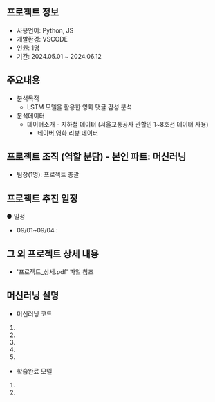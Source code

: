 ## 프로젝트 정보

- 사용언어: Python, JS
- 개발환경: VSCODE
- 인원: 1명
- 기간: 2024.05.01 ~ 2024.06.12

## 주요내용
  - 분석목적
      - LSTM 모델을 활용한 영화 댓글 감성 분석
  - 분석데이터        
      -  데이터소개
        - 지하철 데이터 (서울교통공사 관할인 1~8호선 데이터 사용)
            - [네이버 영화 리뷰 데이터](https://github.com/e9t/nsmc)

## 프로젝트 조직 (역할 분담) - 본인 파트: 머신러닝
- 팀장(1명): 프로젝트 총괄


## 프로젝트 추진 일정
  ● 일정 
  - 09/01~09/04 : 


## 그 외 프로젝트 상세 내용
  - '프로젝트_상세.pdf' 파일 참조


## 머신러닝 설명
  - 머신러닝 코드
  1. 
  2. 
  3. 
  4.
  5. 
  
  - 학습완료 모델
  1. 
  2. 
